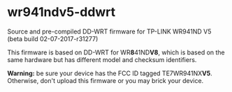 # wr941ndv5-ddwrt
Source and pre-compiled DD-WRT firmware for TP-LINK WR941ND V5 (beta build 02-07-2017-r31277)

This firmware is based on DD-WRT for WR**8**41ND**V8**, which is based on the same hardware but has different model and checksum identifiers.

**Warning:** be sure your device has the FCC ID tagged TE7WR941NX**V5**. Otherwise, don't upload this firmware or you may brick your device.
